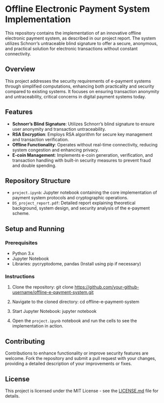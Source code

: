 # Offline Electronic Payment System Implementation

This repository contains the implementation of an innovative offline electronic payment system, as described in our project report. The system utilizes Schnorr’s untraceable blind signature to offer a secure, anonymous, and practical solution for electronic transactions without constant connectivity.

## Overview

This project addresses the security requirements of e-payment systems through simplified computations, enhancing both practicality and security compared to existing systems. It focuses on ensuring transaction anonymity and untraceability, critical concerns in digital payment systems today.

## Features

- **Schnorr’s Blind Signature**: Utilizes Schnorr’s blind signature to ensure user anonymity and transaction untraceability.
- **RSA Encryption**: Employs RSA algorithm for secure key management and transaction verification.
- **Offline Functionality**: Operates without real-time connectivity, reducing system congestion and enhancing privacy.
- **E-coin Management**: Implements e-coin generation, verification, and transaction handling with built-in security measures to prevent fraud and double spending.

## Repository Structure

- `project.ipynb`: Jupyter notebook containing the core implementation of payment system protocols and cryptographic operations.
- `DS_project_report.pdf`: Detailed report explaining theoretical background, system design, and security analysis of the e-payment scheme.

## Setup and Running

### Prerequisites

- Python 3.x
- Jupyter Notebook
- Libraries: pycryptodome, pandas (Install using pip if necessary)

### Instructions

1. Clone the repository:
git clone https://github.com/your-github-username/offline-e-payment-system.git

2. Navigate to the cloned directory:
cd offline-e-payment-system

3. Start Jupyter Notebook:
jupyter notebook

4. Open the `project.ipynb` notebook and run the cells to see the implementation in action.

## Contributing

Contributions to enhance functionality or improve security features are welcome. Fork the repository and submit a pull request with your changes, providing a detailed description of your improvements or fixes.

## License

This project is licensed under the MIT License - see the [LICENSE.md](LICENSE) file for details.

